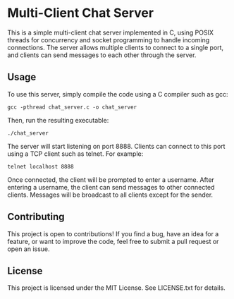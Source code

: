 # Multi-Client Chat Server

This is a simple multi-client chat server implemented in C, using POSIX threads for concurrency and socket programming to handle incoming connections. The server allows multiple clients to connect to a single port, and clients can send messages to each other through the server. 

## Usage

To use this server, simply compile the code using a C compiler such as gcc:

```
gcc -pthread chat_server.c -o chat_server
```

Then, run the resulting executable:

```
./chat_server
```

The server will start listening on port 8888. Clients can connect to this port using a TCP client such as telnet. For example:

```
telnet localhost 8888
```

Once connected, the client will be prompted to enter a username. After entering a username, the client can send messages to other connected clients. Messages will be broadcast to all clients except for the sender.

## Contributing

This project is open to contributions! If you find a bug, have an idea for a feature, or want to improve the code, feel free to submit a pull request or open an issue. 

## License

This project is licensed under the MIT License. See LICENSE.txt for details.

